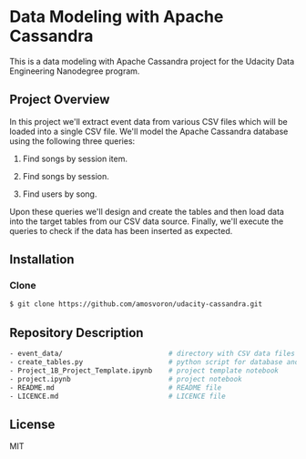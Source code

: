 # Data Modeling with Apache Cassandra
This is a data modeling with Apache Cassandra project for the Udacity Data Engineering Nanodegree program.

## Project Overview
In this project we'll extract event data from various CSV files which will be loaded into a single CSV file. We'll model the Apache Cassandra database using the following three queries:

   1. Find songs by session item.
 
   2. Find songs by session.
   
   3. Find users by song.

Upon these queries we'll design and create the tables and then load data into the target tables from our CSV data source. Finally, we'll execute the queries to check if the data has been inserted as expected.

## Installation
### Clone
```sh
$ git clone https://github.com/amosvoron/udacity-cassandra.git
```

## Repository Description

```sh
- event_data/                          # directory with CSV data files                    
- create_tables.py                     # python script for database and table creation 
- Project_1B_Project_Template.ipynb    # project template notebook 
- project.ipynb                        # project notebook
- README.md                            # README file
- LICENCE.md                           # LICENCE file
```

## License

MIT